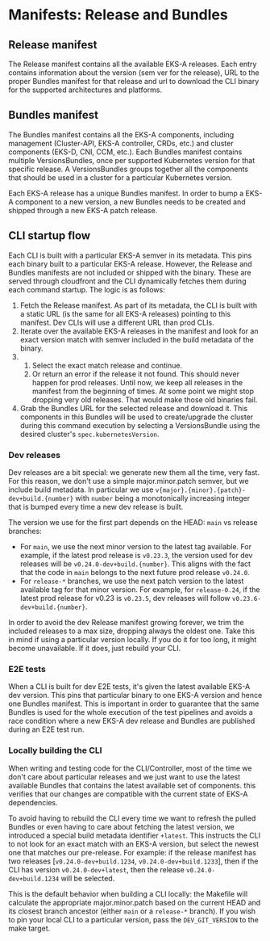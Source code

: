 # Manifests: Release and Bundles

## Release manifest
The Release manifest contains all the available EKS-A releases. Each entry contains information about the version (sem ver for the release), URL to the proper Bundles manifest for that release and url to download the CLI binary for the supported architectures and platforms.

## Bundles manifest
The Bundles manifest contains all the EKS-A components, including management (Cluster-API, EKS-A controller, CRDs, etc.) and cluster components (EKS-D, CNI, CCM, etc.). Each Bundles manifest contains multiple VersionsBundles, once per supported Kubernetes version for that specific release. A VersionsBundles groups together all the components that should be used in a cluster for a particular Kubernetes version.

Each EKS-A release has a unique Bundles manifest. In order to bump a EKS-A component to a new version, a new Bundles needs to be created and shipped through a new EKS-A patch release.

## CLI startup flow
Each CLI is built with a particular EKS-A semver in its metadata. This pins each binary built to a particular EKS-A release. However, the Release and Bundles manifests are not included or shipped with the binary. These are served through cloudfront and the CLI dynamically fetches them during each command startup. The logic is as follows:
1. Fetch the Release manifest. As part of its metadata, the CLI is built with a static URL (is the same for all EKS-A releases) pointing to this manifest. Dev CLIs will use a different URL than prod CLIs.
1. Iterate over the available EKS-A releases in the manifest and look for an exact version match with semver included in the build metadata of the binary.
1.
	1. Select the exact match release and continue.
	1. Or return an error if the release it not found. This should never happen for prod releases. Until now, we keep all releases in the manifest from the beginning of times. At some point we might stop dropping very old releases. That would make those old binaries fail.
1. Grab the Bundles URL for the selected release and download it. This components in this Bundles will be used to create/upgrade the cluster during this command execution by selecting a VersionsBundle using the desired cluster's `spec.kubernetesVersion`.

### Dev releases
Dev releases are a bit special: we generate new them all the time, very fast. For this reason, we don't use a simple major.minor.patch semver, but we include build metadata. In particular we use `v{major}.{minor}.{patch}-dev+build.{number}` with `number` being a monotonically increasing integer that is bumped every time a new dev release is built.

The version we use for the first part depends on the HEAD: `main` vs release branches:
- For `main`, we use the next minor version to the latest tag available. For example, if the latest prod release is `v0.23.3`, the version used for dev releases will be `v0.24.0-dev+build.{number}`. This aligns with the fact that the code in `main` belongs to the next future prod release `v0.24.0`.
- For `release-*` branches, we use the next patch version to the latest available tag for that minor version. For example, for `release-0.24`, if the latest prod release for v0.23 is `v0.23.5`, dev releases will follow `v0.23.6-dev+build.{number}`.

In order to avoid the dev Release manifest growing forever, we trim the included releases to a max size, dropping always the oldest one. Take this in mind if using a particular version locally. If you do it for too long, it might become unavailable. If it does, just rebuild your CLI.

### E2E tests
When a CLI is built for dev E2E tests, it's given the latest available EKS-A dev version. This pins that particular binary to one EKS-A version and hence one Bundles manifest. This is important in order to guarantee that the same Bundles is used for the whole execution of the test pipelines and avoids a race condition where a new EKS-A dev release and Bundles are published during an E2E test run.

### Locally building the CLI
When writing and testing code for the CLI/Controller, most of the time we don't care about particular releases and we just want to use the latest available Bundles that contains the latest available set of components. this verifies that our changes are compatible with the current state of EKS-A dependencies.

To avoid having to rebuild the CLI every time we want to refresh the pulled Bundles or even having to care about fetching the latest version, we introduced a special build metadata identifier `+latest`. This instructs the CLI to not look for an exact match with an EKS-A version, but select the newest one that matches our pre-release. For example: if the release manifest has two releases [`v0.24.0-dev+build.1234`, `v0.24.0-dev+build.1233`], then if the CLI has version `v0.24.0-dev+latest`, then the release `v0.24.0-dev+build.1234` will be selected.

This is the default behavior when building a CLI locally: the Makefile will calculate the appropriate major.minor.patch based on the current HEAD and its closest branch ancestor (either `main` or a `release-*` branch). If you wish to pin your local CLI to a particular version, pass the `DEV_GIT_VERSION` to the make target.